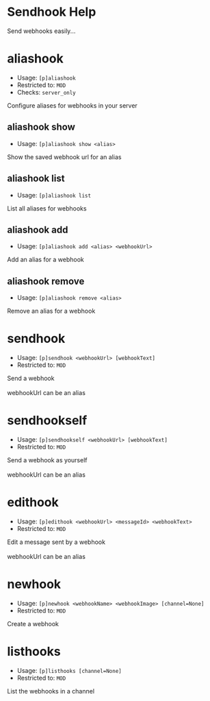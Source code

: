 # Sendhook Help

Send webhooks easily...

# aliashook
 - Usage: `[p]aliashook `
 - Restricted to: `MOD`
 - Checks: `server_only`

Configure aliases for webhooks in your server

## aliashook show
 - Usage: `[p]aliashook show <alias> `

Show the saved webhook url for an alias

## aliashook list
 - Usage: `[p]aliashook list `

List all aliases for webhooks

## aliashook add
 - Usage: `[p]aliashook add <alias> <webhookUrl> `

Add an alias for a webhook

## aliashook remove
 - Usage: `[p]aliashook remove <alias> `

Remove an alias for a webhook

# sendhook
 - Usage: `[p]sendhook <webhookUrl> [webhookText] `
 - Restricted to: `MOD`

Send a webhook<br/><br/>webhookUrl can be an alias

# sendhookself
 - Usage: `[p]sendhookself <webhookUrl> [webhookText] `
 - Restricted to: `MOD`

Send a webhook as yourself<br/><br/>webhookUrl can be an alias

# edithook
 - Usage: `[p]edithook <webhookUrl> <messageId> <webhookText> `
 - Restricted to: `MOD`

Edit a message sent by a webhook<br/><br/>webhookUrl can be an alias

# newhook
 - Usage: `[p]newhook <webhookName> <webhookImage> [channel=None] `
 - Restricted to: `MOD`

Create a webhook

# listhooks
 - Usage: `[p]listhooks [channel=None] `
 - Restricted to: `MOD`

List the webhooks in a channel

